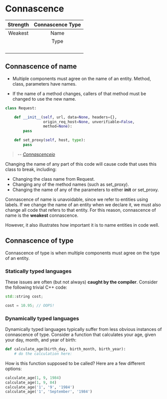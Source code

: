 # Connascence

| Strength | Connascence Type |
| :-:      | :-:              |
| Weakest  | Name             |
|          | Type             |
|          |                  |
|          |                  |
|          |                  |
|          |                  |



## Connascence of name

* Multiple components must agree on the name of an entity. Method, class, parameters have names.

* If the name of a method changes, callers of that method must be changed to use the new name.

```python
class Request:

    def __init__(self, url, data=None, headers={},
                 origin_req_host=None, unverifiable=False,
                 method=None):
        pass

    def set_proxy(self, host, type):
        pass
```
> -- *[Connascenceio][connascenceIO]*

Changing the name of any part of this code will cause code that uses this class to break, including:

* Changing the class name from Request.
* Changing any of the method names (such as set_proxy).
* Changing the name of any of the parameters to either __init__ or set_proxy.

Connascence of name is unavoidable, since we refer to entities using labels. If we change the name of an entity when we declare it, we must also change all code that refers to that entity. For this reason, connascence of name is the **weakest** connascence. 

However, it also illustrates how important it is to name entities in code well.

[connascenceIO]: https://www.connascence.io

## Connascence of type

Connascence of type is when multiple components must agree on the type of an entity. 

### Statically typed languages 
These issues are often (but not always) **caught by the compiler**. Consider the following trivial C++ code:

```C++
std::string cost;

cost = 10.95; // OOPS!
```

### Dynamically typed languages
Dynamically typed languages typically suffer from less obvious instances of connascence of type. Consider a function that calculates your age, given your day, month, and year of birth:

```python
def calculate_age(birth_day, birth_month, birth_year):
    # do the calculation here:
```

How is this function supposed to be called? Here are a few different options:

```python
calculate_age(1, 9, 1984)
calculate_age(1, 9, 84)
calculate_age('1', '9', '1984')
calculate_age('1', 'September', '1984')
```
